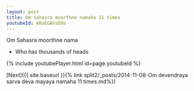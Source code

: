 ```yaml
---
layout: post
title: Om Sahasra moorthne namaha 11 times
youtubeId: KRoEGAVsEHs
---
```

 
 
Om Sahasra moorthne nama 
 
 -  Who has thousands of heads 
 
  
 
  
 
 
 
 
 
 


{% include youtubePlayer.html id=page.youtubeId %}
 
[Next]({{ site.baseurl }}{% link  split2/_posts/2014-11-08-Om devendraya sarva deva mayaya namaha 11 times.md%})
 
